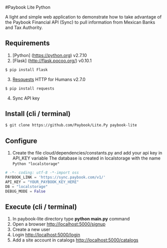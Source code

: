 #Paybook Lite Python

A light and simple web application to demonstrate how to take advantage of the Paybook Financial API (Sync) to pull information from Mexican Banks and Tax Authority.

## Requirements
1.  [Python] (https://python.org) v2.7.10
2.  [Flask] (http://flask.pocoo.org/) v0.10.1

   ```sh
   $ pip install Flask
   ```
3.  [Resquests](http://docs.python-requests.org/en/master/) HTTP for Humans v2.7.0

   ```sh
   $ pip install requests
   ```
4.  Sync API key

## Install (cli / terminal)

```sh
$ git clone https://github.com/Paybook/Lite.Py paybook-lite
```

## Configure
1. Create the file cloud/dependencies/constants.py and add your api key in API_KEY variable
   The database is created in localstorage with the name ```Python "localstorage"```
```Python
# -​*- coding: utf-8 -*​-import oss
PAYBOOK_LINK = 'https://sync.paybook.com/v1/'
API_KEY = "YOUR_PAYBOOK_KEY_HERE"
DB = "localstorage"
DEBUG_MODE = False
```

## Execute (cli / terminal)
1. In paybook-lite directory type **python main.py** command
2. Open a browser [http://localhost:5000/signup](http://localhost:5000/signup)
3. Create a new user
4. Login [http://localhost:5000/login](http://localhost:5000/login)
5. Add a site account in catalogs [http://localhost:5000/catalogs](http://localhost:5000/catalogs)
